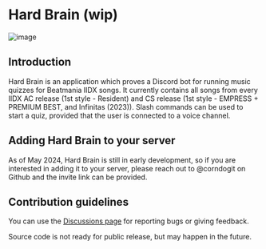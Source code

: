 # Hard Brain (wip)

![image](https://github.com/hard-brain/.github/assets/101812777/855b0890-518d-47b3-89ea-00ac8cbb0cb5)

## Introduction  

Hard Brain is an application which proves a Discord bot for running music quizzes for Beatmania IIDX songs. It currently contains all songs from every IIDX AC release (1st style - Resident) and CS release (1st style - EMPRESS + PREMIUM BEST, and Infinitas (2023)). Slash commands can be used to start a quiz, provided that the user is connected to a voice channel.

## Adding Hard Brain to your server  

As of May 2024, Hard Brain is still in early development, so if you are interested in adding it to your server, please reach out to @corndogit on Github and the invite link can be provided.

## Contribution guidelines  

You can use the [Discussions page](https://github.com/orgs/hard-brain/discussions) for reporting bugs or giving feedback.  

Source code is not ready for public release, but may happen in the future.
